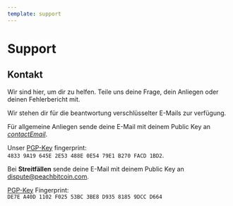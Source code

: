 ```yaml
---
template: support
---
```


<!--[intro]-->

# Support

<!--[contact]-->

## Kontakt

Wir sind hier, um dir zu helfen. Teile uns deine Frage, dein Anliegen oder deinen Fehlerbericht mit.

Wir stehen dir für die beantwortung verschlüsselter E-Mails zur verfügung.

Für allgemeine Anliegen sende deine E-Mail mit deinem Public Key an [$contactEmail$](mailto:$contactEmail$).

Unser [PGP-Key](https://keys.openpgp.org/vks/v1/by-fingerprint/48339A19645E2E53488E0E5479E1B270FACD1BD2) fingerprint:<br>
`4833 9A19 645E 2E53 488E 0E54 79E1 B270 FACD 1BD2`.

Bei **Streitfällen** sende deine E-Mail mit deinem Public Key an [dispute@peachbitcoin.com](mailto:dispute@peachbitcoin.com).

[PGP-Key](https://keys.openpgp.org/search?q=DE7EA40D1102F02553BC3BE8D93581859DCCD664) Fingerprint:<br>
`DE7E A40D 1102 F025 53BC 3BE8 D935 8185 9DCC D664`
